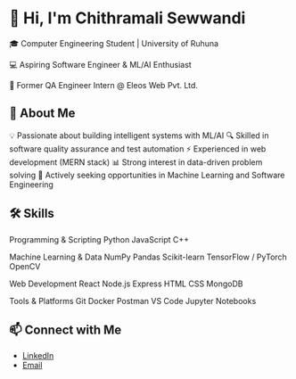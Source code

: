 # 👋 Hi, I'm Chithramali Sewwandi

🎓 Computer Engineering Student | University of Ruhuna

💻 Aspiring Software Engineer & ML/AI Enthusiast

🌱 Former QA Engineer Intern @ Eleos Web Pvt. Ltd.

## 🚀 About Me

💡 Passionate about building intelligent systems with ML/AI
🔍 Skilled in software quality assurance and test automation
⚡ Experienced in web development (MERN stack)
📊 Strong interest in data-driven problem solving
🎯 Actively seeking opportunities in Machine Learning and Software Engineering

## 🛠 Skills

Programming & Scripting
Python JavaScript C++

Machine Learning & Data
NumPy Pandas Scikit-learn TensorFlow / PyTorch OpenCV

Web Development
React Node.js Express HTML CSS MongoDB

Tools & Platforms
Git Docker Postman VS Code Jupyter Notebooks

## 📫 Connect with Me
- [LinkedIn](https://www.linkedin.com/in/chithramali-sewwandi-513186287/?originalSubdomain=lk)
- [Email](chithramalisewwandi20@gmail.com)
